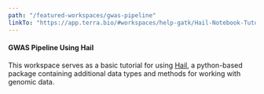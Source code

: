 ```yaml
---
path: "/featured-workspaces/gwas-pipeline"
linkTo: "https://app.terra.bio/#workspaces/help-gatk/Hail-Notebook-Tutorials"
---
```


#### GWAS Pipeline Using Hail

This workspace serves as a basic tutorial for using [Hail](https://hail.is), a python-based package containing additional data types and methods for working with genomic data.
